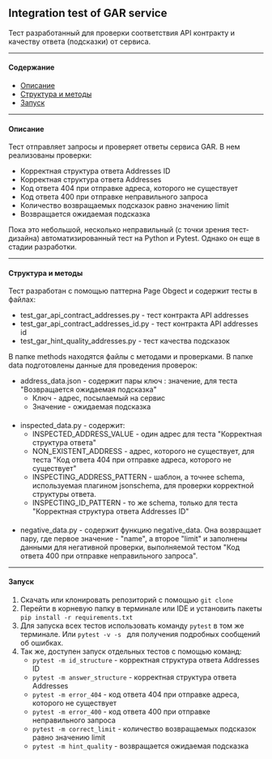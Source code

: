 ## Integration test of GAR service
Тест разработанный для проверки соответствия API контракту и качеству ответа (подсказки) от сервиса.
***
#### Содержание
* [Описание](#Описание)
* [Структура и методы](#Структура-и-методы)  
* [Запуск](#Запуск)  
***
#### Описание
Тест отправляет запросы и проверяет ответы сервиса GAR. В нем реализованы проверки: 

* Корректная структура ответа Addresses ID
* Корректная структура ответа Addresses
* Код ответа 404 при отправке адреса, которого не существует 
* Код ответа 400 при отправке неправильного запроса
* Количество возвращаемых подсказок равно значению limit
* Возвращается ожидаемая подсказка

Пока это небольшой, несколько 
неправильный (с точки зрения тест-дизайна)
автоматизированный тест на Python и Pytest. Однако он еще в стадии разработки. 
***
#### Структура и методы 
Тест разработан с помощью паттерна Page Obgect и содержит тесты в файлах: 

* test_gar_api_contract_addresses.py - тест контракта API addresses
* test_gar_api_contract_addresses_id.py - тест контракта API addresses id
* test_gar_hint_quality_addresses.py - тест качества подсказок

В папке methods находятся файлы с методами и проверками. 
В папке data подготовлены данные для проведения проверок:

* address_data.json - содержит пары ключ : значение, для теста "Возвращается ожидаемая подсказка"
  * Ключ - адрес, посылаемый на сервис
  * Значение - ожидаемая подсказка
####
* inspected_data.py - содержит:
  * INSPECTED_ADDRESS_VALUE - один адрес для теста "Корректная структура ответа"
  * NON_EXISTENT_ADDRESS - адрес, которого не существует, для теста "Код ответа 404 при отправке адреса, которого не существует"
  * INSPECTING_ADDRESS_PATTERN - шаблон, а точнее schema, используемая плагином jsonschema, для проверки корректной структуры ответа.
  * INSPECTING_ID_PATTERN - то же schema, только для теста "Корректная структура ответа Addresses ID"
####
* negative_data.py - содержит функцию negative_data. Она возвращает пару, где первое значение - "name", а второе "limit" и заполнены данными для негативной проверки, выполняемой тестом "Код ответа 400 при отправке неправильного запроса".

***
#### Запуск
1. Скачать или клонировать репозиторий с помощью ```git clone```
2. Перейти в корневую папку в терминале или IDE и установить пакеты ```pip install -r requirements.txt```
3. Для запуска всех тестов использовать команду ```pytest``` в том же терминале. Или ```pytest -v -s ``` для получения подробных сообщений об ошибках. 
4. Так же, доступен запуск отдельных тестов с помощью команд:
   * ```pytest -m id_structure``` - корректная структура ответа Addresses ID
   * ```pytest -m answer_structure``` - корректная структура ответа Addresses
   * ```pytest -m error_404``` - код ответа 404 при отправке адреса, которого не существует
   * ```pytest -m error_400``` - код ответа 400 при отправке неправильного запроса
   * ```pytest -m correct_limit``` - количество возвращаемых подсказок равно значению limit
   * ```pytest -m hint_quality``` - возвращается ожидаемая подсказка